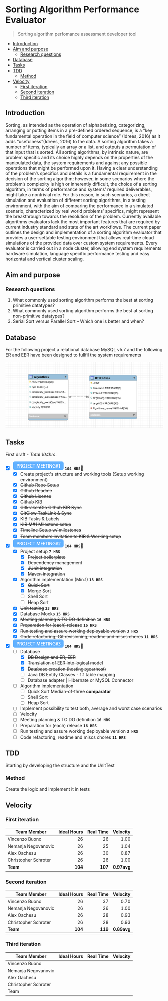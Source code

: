 # Sorting Algorithm Performance Evaluator <!-- omit in toc -->
>Sorting algorithm perfomance assessment developer tool

- [Introduction](#introduction)
- [Aim and purpose](#aim-and-purpose)
  - [Research questions](#research-questions)
- [Database](#database)
- [Tasks](#tasks)
- [TDD](#tdd)
  - [Method](#method)
- [Velocity](#velocity)
  - [First iteration](#first-iteration)
  - [Second iteration](#second-iteration)
  - [Third iteration](#third-iteration)

## Introduction

Sorting, as intended as the operation of alphabetizing, categorizing, arranging or putting items in a pre-defined ordered sequence, is a “key fundamental operation in the field of computer science” (Idrees, 2016) as it adds “usefulness”(Idrees, 2016) to the data. A sorting algorithm takes a number of items, typically an array or a list, and outputs a permutation of that input that is sorted. All sorting algorithms, by intrinsic nature, are problem specific and its choice highly depends on the properties of the manipulated data, the system requirements and against any possible operations that might be performed upon it. Having a clear understanding of the problem’s specifics and details is a fundamental requirement in the decision of the sorting algorithm; however, in some scenarios where the problem’s complexity is high or inherently difficult, the choice of a sorting algorithm, in terms of performance and systems’ required deliverables, might take a nontrivial role. For this reason, in such scenarios, a direct simulation and evaluation of different sorting algorithms, in a testing environment, with the aim of comparing the performance in a simulated scenario, characterized by real world problems’ specifics, might represent the breakthrough towards the resolution of the problem.
Currently available algorithms evaluators lack the most important features that are required by current industry standard and state of the art workflows. The current paper outlines the design and implementation of a sorting algorithm evaluator that provides a user-settable testing environment that allows real-time cloud simulations of the provided data over custom system requirements. Every evaluator is carried out in a node cluster, allowing end system requirements hardware simulation, language specific performance testing and easy horizontal and vertical cluster scaling.

## Aim and purpose

### Research questions

1. What commonly used sorting algorithm performs the best at sorting primitive datatypes?
2. What commonly used sorting algorithm performs the best at sorting non-primitive datatypes?
3. Serial Sort versus Parallel Sort – Which one is better and when?

## Database

For the following project a relational database MySQL v5.7 and the following ER and EER have been designed to fullfil the system requirements

![EER Rev1A](./assets/SAPEvaluatorDB_EER_Model_REV1A.PNG)


## Tasks

First draft - _Total 104hrs_.
- [x] ![PRM1 04/30/2020](./assets/labels/prm1-label.png) **`104 HRS`**:bookmark:
  - [x]  Create project's structure and working tools (Setup working environment)
    - [x]  ~~Github Repo Setup~~
    - [x]  ~~Github Readme~~
    - [x]  ~~Github License~~
    - [x]  ~~Github KIB~~
    - [x]  ~~GitkrakenGlo Github KIB Sync~~
    - [x]  ~~GitGlow TaskLink & Sync~~
    - [x]  ~~KIB Tasks & Labels~~
    - [x]  ~~KIB M#1 Milestone setup~~
    - [x]  ~~Timeline Setup w/ milestones~~
    - [x]  ~~Team members invitation to KIB & Working setup~~ 
  
- [x] ![PRM2 05/07/2020](./assets/labels/prm2-label.png) **`104 HRS`**:bookmark:
  - [x] Project setup **`7 HRS`**
    - [x] ~~Project boilerplate~~
    - [x] ~~Dependency management~~
    - [x] ~~JUnit integration~~
    - [x] ~~Maven integration~~
  - [x] Algorithm implementation (Min.1) **`13 HRS`**
    - [x] ~~Quick Sort~~
    - [x] ~~Merge Sort~~
    - [ ] Shell Sort
    - [ ] Heap Sort
  - [x] ~~Unit testing~~ **`23 HRS`**
  - [x] ~~Database Mocks~~ **`15 HRS`**
  - [x] ~~Meeting planning & TO DO definition~~ **`16 HRS`**
  - [x] ~~Preparation for (each) release~~ **`16 HRS`**
  - [x] ~~Run testing and assure working deployable version~~ **`3 HRS`**
  - [x] ~~Code refactoring, Git revisioning, readme and miscs chores~~ **`11 HRS`**

- [x] ![PRM3 14/07/2020](./assets/labels/prm3-label.png) **`104 HRS`**:bookmark:
  - [ ] Database
    - [x] ~~DB Design and ER, EER~~
    - [x] ~~Translation of EER into logical model~~
    - [x] ~~Database creation (hosting::gearhost)~~
    - [ ] Java DB Entity Classes - 1:1 table mapping
    - [ ] Database adapter | Hibernate or MySQL Connector
  - [ ] Algorithm implementation
    - [ ] Quick Sort Median-of-three __comparator__
    - [ ] Shell Sort
    - [ ] Heap Sort
  - [ ] Implement possibility to test both, average and worst case scenarios
  - [ ] Velocity
  - [ ] Meeting planning & TO DO definition **`16 HRS`**
  - [ ] Preparation for (each) release **`16 HRS`**
  - [ ] Run testing and assure working deployable version **`3 HRS`**
  - [ ] Code refactoring, readme and miscs chores **`11 HRS`**

## TDD

Starting by developing the structure and the UnitTest

### Method

Create the logic and implement it in tests

## Velocity

### First iteration

| Team Member           | Ideal Hours   | Real Time  |    Velocity |
| ----------------------| -------------:|-----------:|------------:|
| Vincenzo Buono        |            26 |         26 |        1.00 |
| Nemanja Negovanovic   |            26 |         25 |        1.04 |
| Alex Oachesu          |            26 |         30 |        0.87 |
| Christopher Schroter  |            26 |         26 |        1.00 |
| **Team**              |       **104** |    **107** | **0.97avg** |

### Second iteration

| Team Member           | Ideal Hours   | Real Time  |    Velocity |
| ----------------------| -------------:|-----------:|------------:|
| Vincenzo Buono        |            26 |         37 |        0.70 |
| Nemanja Negovanovic   |            26 |         26 |        1.00 |
| Alex Oachesu          |            26 |         28 |        0.93 |
| Christopher Schroter  |            26 |         28 |        0.93 |
| **Team**              |       **104** |    **119** | **0.89avg** |

### Third iteration

| Team Member           | Ideal Hours   | Real Time  | Velocity |
| ----------------------| -------------:|-----------:|---------:|
| Vincenzo Buono        |               |            |          |
| Nemanja Negovanovic   |               |            |          |
| Alex Oachesu          |               |            |          |
| Christopher Schroter  |               |            |          |
| Team                  |               |            |          |